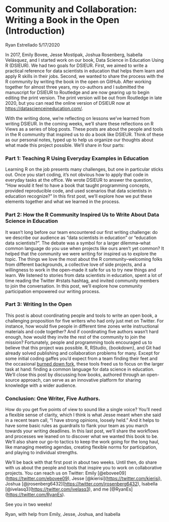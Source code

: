 Community and Collaboration: Writing a Book in the Open (Introduction)
================
Ryan Estrellado
5/17/2020

In 2017, Emily Bovee, Jesse Mostipak, Joshua Rosenberg, Isabella
Velásquez, and I started work on our book, Data Science in Education
Using R (DSIEUR). We had two goals for DSIEUR. First, we aimed to write
a practical reference for data scientists in education that helps them
learn and apply R skills in their jobs. Second, we wanted to share the
process with the R community by writing the book in the open on GitHub.
After working together for almost three years, my co-authors and I
submitted the manuscript for DSIEUR to Routledge and are now gearing up
to begin editing the print version. The print version will be out from
Routledge in late 2020, but you can read the online version of DSIEUR
now at <https://datascienceineducation.com/>.

With the writing done, we’re reflecting on lessons we’ve learned from
writing DSIEUR. In the coming weeks, we’ll share these reflections on R
Views as a series of blog posts. These posts are about the people and
tools in the R community that inspired us to do a book like DSIEUR.
Think of these as our personal notes, typed up to help us organize our
thoughts about what made this project possible. We’ll share in four
parts:

### Part 1: Teaching R Using Everyday Examples in Education

Learning R on the job presents many challenges, but one in particular
sticks out. Once you start coding, it’s not obvious how to apply that
code in everyday tasks at the office. We wrote DSIEUR to answer the
question, “How would it feel to have a book that taught programming
concepts, provided reproducible code, and used scenarios that data
scientists in education recognize?” In this first post, we’ll explore
how we put these elements together and what we learned in the
process.

### Part 2: How the R Community Inspired Us to Write About Data Science in Education

It wasn’t long before our team encountered our first writing challenge:
do we describe our audience as “data scientists in education” or
“education data scientists?”. The debate was a symbol for a larger
dilemma–what common language do you use when projects like ours aren’t
yet common? It helped that the community we were writing for inspired us
to explore the topic. The things we love the most about the R
community–welcoming folks from different backgrounds, a collective
love of side projects, and a willingness to work in the open–made it
safe for us to try new things and learn. We listened to stories from
data scientists in education, spent a lot of time reading the Twitter
\#rstats hashtag, and invited community members to join the
conversation. In this post, we’ll explore how community participation
empowered our writing process.

### Part 3: Writing In the Open

This post is about coordinating people and tools to write an open book,
a challenging proposition for five writers who had only just met on
Twitter. For instance, how would five people in different time zones
write instructional materials and code together? And if coordinating
five authors wasn’t hard enough, how would they invite the rest of the
community to join the mission? Fortunately, people and programming tools
encouraged us to believe that this project was possible. R, RStudio,
{bookdown}, and Git had already solved publishing and collaboration
problems for many. Except for some initial coding gaffes you’d expect
from a team finding their feet and the occasional [burned down
fork](https://happygitwithr.com/burn.html), these tools freed us to
focus on the larger task at hand: finding a common language for data
science in education. We’ll close this post by discussing how books,
authored through an open-source approach, can serve as an innovative
platform for sharing knowledge with a wider audience.

### Conclusion: One Writer, Five Authors.

How do you get five points of view to sound like a single voice? You’ll
need a flexible sense of clarity, which I think is what Jesse meant when
she said in a recent team call, “I have strong opinions, loosely held.”
And it helps to have some basic rules as guardrails to flank your team
as you march towards your writing deadlines. In this last post, we’ll
share the workflows and processes we leaned on to discover what we
wanted this book to be. We’ll also share our go-to tactics to keep the
work going for the long haul, like managing meeting agendas, creating
flexible norms for participation, and playing to individual strengths.

We’ll be back with that first post in about two weeks. Until then, do
share with us about the people and tools that inspire you to work on
collaborative projects. You can reach us on Twitter: Emily
\[@ebovee09\](<https://twitter.com/ebovee09>), Jesse
\[@kierisi\](<https://twitter.com/kierisi>), Joshua
\[@jrosenberg6432\](<https://twitter.com/jrosenberg6432>), Isabella
\[@ivelasq3\](<https://twitter.com/ivelasq3>), and me
\[@RyanEs\](<https://twitter.com/RyanEs>).

See you in two weeks\!

Ryan, with help from Emily, Jesse, Joshua, and Isabella
